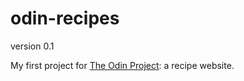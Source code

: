 # odin-recipes
version 0.1

My first project for [The Odin Project](https://www.theodinproject.com/about): a recipe website.
